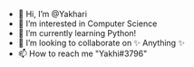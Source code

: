- 👋 Hi, I’m @Yakhari
- 👀 I’m interested in Computer Science
- 🌱 I’m currently learning Python!
- 💞️ I’m looking to collaborate on ✨ Anything ✨
- 📫 How to reach me "Yakhi#3796"


